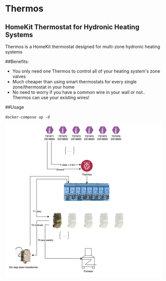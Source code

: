 # Thermos
## HomeKit Thermostat for Hydronic Heating Systems

Thermos is a HomeKit thermostat designed for multi-zone hydronic heating systems

##Benefits:
* You only need one Thermos to control all of your heating system's zone valves
* Much cheaper than using smart thermostats for every single zone/thermostat in your home
* No need to worry if you have a common wire in your wall or not.. Thermos can use your existing wires!

##Usage

`docker-compose up -d`

![thermos architecture](images/thermos_architecture.png)
